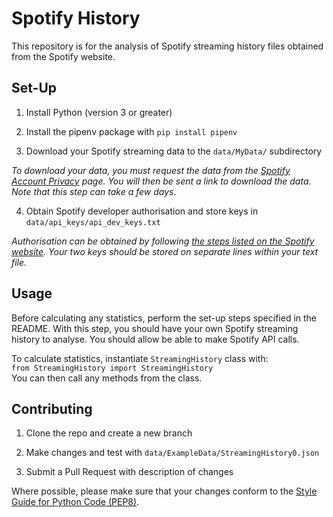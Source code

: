 # Spotify History
This repository is for the analysis of Spotify streaming history files obtained from the Spotify website.


## Set-Up
1. Install Python (version 3 or greater)

2. Install the pipenv package with ```pip install pipenv```

3. Download your Spotify streaming data to the ```data/MyData/``` subdirectory

_To download your data, you must request the data from the [Spotify Account Privacy](https://www.spotify.com/uk/account/privacy/) page. You will then be sent a link to download the data. Note that this step can take a few days._

4. Obtain Spotify developer authorisation and store keys in ```data/api_keys/api_dev_keys.txt```

_Authorisation can be obtained by following [the steps listed on the Spotify website](https://developer.spotify.com/documentation/general/guides/authorization-guide/). Your two keys should be stored on separate lines within your text file._


## Usage
Before calculating any statistics, perform the set-up steps specified in the README. With this step, you should have your own Spotify streaming history to analyse. You should allow be able to make Spotify API calls.

To calculate statistics, instantiate ```StreamingHistory``` class with:  
```from StreamingHistory import StreamingHistory```  
You can then call any methods from the class.


## Contributing
1. Clone the repo and create a new branch

2. Make changes and test with ```data/ExampleData/StreamingHistory0.json```

3. Submit a Pull Request with description of changes

Where possible, please make sure that your changes conform to the [Style Guide for Python Code (PEP8)](https://python.org/dev/peps/pep-0008/).
